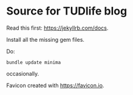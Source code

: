 # Source for TUDlife blog

Read this first: https://jekyllrb.com/docs.

Install all the missing gem files.

Do:
```
bundle update minima
```
occasionally.

Favicon created with https://favicon.io.
